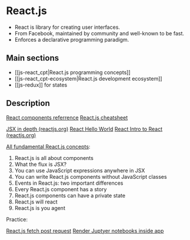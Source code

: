 # React.js

-   React is library for creating user interfaces.
-   From Facebook, maintained by community and well-known to be fast.
-   Enforces a declarative programming paradigm.

## Main sections

- [[js-react_cpt|React.js programming concepts]]
- [[js-react_cpt-ecosystem|React.js development ecosystem]]
- [[js-redux]] for states

## Description

[React components referrence](https://reactjs.org/docs/react-component.html)
[React.js cheatsheet](https://devhints.io/react)

[JSX in depth (reactjs.org)](https://reactjs.org/docs/jsx-in-depth.html)
[React Hello World](https://reactjs.org/docs/hello-world.html)
[React Intro to React (reactjs.org)](https://reactjs.org/tutorial/tutorial.html)


[All fundamental React.js concepts](https://www.freecodecamp.org/news/all-the-fundamental-react-js-concepts-jammed-into-this-single-medium-article-c83f9b53eac2/):

1. React.js is all about components
2. What the flux is JSX?
3. You can use JavaScript expressions anywhere in JSX
4. You can write React.js components without JavaScript classes
5. Events in React.js: two important differences
6. Every React.js component has a story
7. React.js components can have a private state
8. React.js will react
9. React.js is you agent



Practice:

[React.js fetch post request](https://stackoverflow.com/questions/44996357/react-fetch-post-request)
[Render Juptyer notebooks inside app](https://victordibia.com/blog/jupyter-notebooks-react/)